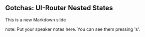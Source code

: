 ##  Gotchas: UI-Router Nested States

This is a new Markdown slide

note:
    Put your speaker notes here.
    You can see them pressing 's'.
